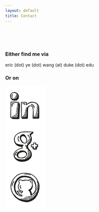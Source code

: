 ```yaml
---
layout: default
title: Contact
---
```


<div class="jumbotron1">
<div class="container-home">
<div  style="padding-top: 10%;">
<h3>Either find me via</h3>
<p>eric (dot) ye (dot) wang (at) duke (dot) edu</p>
</div>
</div>
</div>

<div class="jumbotron1">
<div class="container-home">
  <h3>Or on</h3>
    <div class="soci-logo">
      <a href="https://www.linkedin.com/in/ericyewang"><img id="link" src="/asset/linkedin_128_128.png" alt="linkedin"></a></div>
    <div class="soci-logo">
    <a href="https://plus.google.com/101432152708144293021"><img id="goog" src="/asset/googleplus_128_128.png" alt="google plus"></a></div>
    <div class="soci-logo">
    <a href="https://github.com/ericyewang"><img id="git" src="/asset/github_128_128.png" alt="github"></a></div>
  </div>
  </div>
